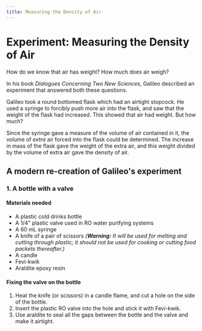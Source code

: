 ```yaml
---
title: Measuring the Density of Air
---
```


# Experiment: Measuring the Density of Air

How do we know that air has weight? How much does air weigh? 

In his book *Dialogues Concerning Two New Sciences*, Galileo described an experiment that answered both these questions.

Galileo took a round bottomed flask which had an airtight stopcock. He used a syringe to forcibly push more air into the flask, and saw that the weight of the flask had increased. This showed that air had weight. But how much?

Since the syringe gave a measure of the volume of air contained in it, the volume of *extra* air forced into the flask could be determined. The increase in mass of the flask gave the weight of the extra air, and this weight divided by the volume of extra air gave the density of air.

## A modern re-creation of Galileo's experiment

### 1. A bottle with a valve

#### Materials needed

* A plastic cold drinks bottle
* A 1/4" plastic valve used in RO water purifying systems
* A 60 mL syringe
* A knife of a pair of scissors *(**Warning:** It will be used for melting and cutting through plastic; it should not be used for cooking or cutting food packets thereafter.)*
* A candle
* Fevi-kwik
* Araldite epoxy resin

#### Fixing the valve on the bottle

1. Heat the knife (or scissors) in a candle flame, and cut a <size> hole on the side of the bottle.
2. Insert the plastic RO valve into the hole and stick it with Fevi-kwik.
3. Use araldite to seal all the gaps between the bottle and the valve and make it airtight.





